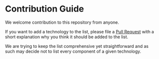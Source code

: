 # Contribution Guide

We welcome contribution to this repository from anyone.

If you want to add a technology to the list, please file a [Pull Request](https://github.com/oracle/free/pulls) with a short explanation why you think it should be added to the list.

We are trying to keep the list comprehensive yet straightforward and as such may decide not to list every component of a given technology.
